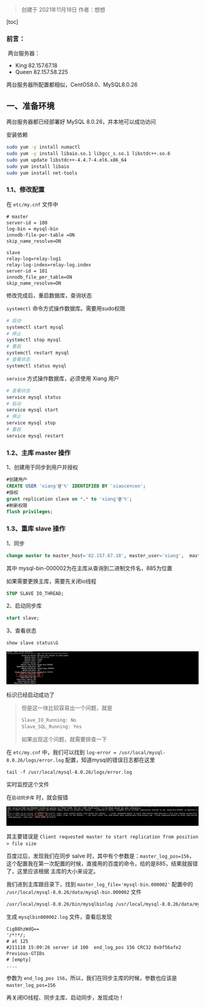 > 创建于 2021年11月18日
> 作者：想想

[toc]



### 前言：

​	两台服务器：

+ King 82.157.67.18
+ Queen 82.157.58.225

两台服务器所配置都相似，CentOS8.0、MySQL8.0.26

## 一、准备环境

两台服务器都已经部署好 MySQL 8.0.26，并本地可以成功访问

安装依赖

```sh
sudo yum -y install numactl
sudo yum -y install libaio.so.1 libgcc_s.so.1 libstdc++.so.6
sudo yum update libstdc++-4.4.7-4.el6.x86_64
sudo yum install libaio
sudo yum install net-tools
```



### 1.1、修改配置

在 `etc/my.cnf` 文件中

```
# master
server-id = 100
log-bin = mysql-bin
innodb-file-per-table =ON
skip_name_resolve=ON
```

```
slave
relay-log=relay-log1
relay-log-index=relay-log.index
server-id = 101
innodb_file_per_table=ON
skip_name_resolve=ON
```

修改完成后，重启数据库，查询状态 

`systemctl` 命令方式操作数据库。需要用sudo权限

```sh
# 启动
systemctl start mysql
# 停止
systemctl stop mysql
# 重启
systemctl restart mysql
# 查看状态
systemctl status mysql
```

`service` 方式操作数据库，必须使用 Xiang 用户

```sh
# 查看状态
service mysql status
# 启动
service mysql start
# 停止
service mysql stop
# 重启
service mysql restart
```

### 1.2、主库 master 操作

1、创建用于同步到用户并授权

```sql
#创建用户
CREATE USER 'xiang'@'%' IDENTIFIED BY 'xiaocencen';
#授权
grant replication slave on *.* to 'xiang'@'%';
#刷新权限
flush privileges;
```

### 1.3、重库 slave 操作

1、同步

```sql
change master to master_host='82.157.67.18', master_user='xiang',  master_port=3388,master_password='xiaocencen',master_log_file='mysql-bin.000002', master_log_pos=156, master_connect_retry=30;
```

其中 mysql-bin-000002为在主库从查询到二进制文件名，885为位置

如果需要更换主库，需要先关闭io线程

```sql
STOP SLAVE IO_THREAD;  
```

2、启动同步库

```sql
start slave;
```

3、查看状态

```sql
show slave status\G
```

![image-20211118161621511](images/image-20211118161621511.png)

标识已经启动成功了

> 但是这一块比较容易出一个问题，就是 
>
> ```sh
> Slave_IO_Running: No
> Slave_SQL_Running: Yes
> ```
>
> 如果出现这个问题，就需要排查一下

在 `etc/my.cnf` 中，我们可以找到 `log-error = /usr/local/mysql-8.0.26/logs/error.log` 配置，知道mysql的错误日志都在这里

```
tail -f /usr/local/mysql-8.0.26/logs/error.log
```

实时监控这个文件

在`启动同步库` 时，就会报错

![image-20211118161955073](images/image-20211118161955073.png)

其主要错误是 `Client requested master to start replication from position > file size`

百度过后，发现我们在同步 salve 时，其中有个参数是：`master_log_pos=156`，这个配置我在第一次配置的时候，直接用的百度的命令，给的是885，结果就报错了，这里应该根据 主库的大小来设定。

我们进到主库跟目录下，找到 `master_log_file='mysql-bin.000002'`  配置中的 `/usr/local/mysql-8.0.26/data/mysql-bin.000002` 文件

```sh
/usr/local/mysql-8.0.26/bin/mysqlbinlog /usr/local/mysql-8.0.26/data/mysql-bin.000002 > /usr/local/mysql-8.0.26/data/mysqlbin000002.log
```

生成 `mysqlbin000002.log` 文件，查看后发现

```
CigB8hzWdQ==
'/*!*/;
# at 125
#211118 15:09:26 server id 100  end_log_pos 156 CRC32 0xbf56afe2        Previous-GTIDs
# [empty]
....
```

参数为 `end_log_pos 156`，所以，我们在同步主库的时候，参数也应该是 `master_log_pos=156`

再关闭IO线程、同步主库、启动同步，发现成功！